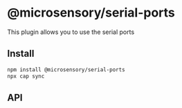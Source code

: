 # @microsensory/serial-ports

This plugin allows you to use the serial ports

## Install

```bash
npm install @microsensory/serial-ports
npx cap sync
```

## API

<docgen-index></docgen-index>

<docgen-api>
<!-- run docgen to generate docs from the source -->
<!-- More info: https://github.com/ionic-team/capacitor-docgen -->
</docgen-api>
